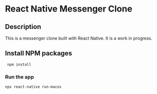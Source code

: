 # React Native Messenger Clone

## Description

This is a messenger clone built with React Native. It is a work in progress.


## Install NPM packages
  ```sh
   npm install
   ```

### Run the app
   ```sh
   npx react-native run-macos
   ```
